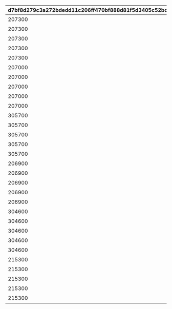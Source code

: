|d7bf8d279c3a272bdedd11c206ff470bf888d81f5d3405c52bd73342991b5b16|b1db15c87270220b80dd1f3498c6a01c6ed09c96461676941beb1ad110297ec7|f77d58253fa72979c787d81c9b1e9ca025b692277c937363691f6892b472b137|a131a623c9ee9f4fe234d0d92729825ece7b86ff1b7e12c492555e823fbcfb62|bd9ef2a88d315131a8ddb280f6852baa6425b20d77f24d1f89c755a454fc86ab|1bb210c136b5554ffb22dc58cdbef2ab4e6ba5d64034c32d310346f8356e364c|5b836d5cf42370fb8030fef880109e380e8e0d92ada5b90c03e1feb07dad97b0|ced231461856ba13a7917e72cf9b3fbdaae1ca08e43c2cc941c7f1ed5914ac26|31ff9bd88150b265c882abadf503f35d8eb3358c1a153cb4f3d48f865a1217b0|15f48edb8511566950d055d84ca124f614cf4743bff2c5c3b57e7291921bc435|832567a980634b76e4e9b0b3b0cc310182178506eea2b1cc47f548b7efd0b4ae|
| --- | --- | --- | --- | --- | --- | --- | --- | --- | --- | --- |
|207300|10116|0|1|10116111|0|1|0|イワアライグマの生態メモ①|20062115|0|
|207300|10116|0|1|10116112|0|2|0|イワアライグマの生態メモ②|0|0|
|207300|10116|0|1|10116113|0|3|0|イワアライグマの生態メモ③|0|0|
|207300|10116|0|1|10116114|0|4|0|イワアライグマの生態メモ④|0|0|
|207300|10116|1|1|10116115|75|5|8|洗い物のお師匠さま|0|91002|
|207000|10116|0|1|10116121|0|1|0|ワッパダヌキの生態メモ①|0|0|
|207000|10116|0|1|10116122|0|2|0|ワッパダヌキの生態メモ②|0|0|
|207000|10116|0|1|10116123|0|3|0|ワッパダヌキの生態メモ③|0|0|
|207000|10116|0|1|10116124|0|4|0|ワッパダヌキの生態メモ④|0|0|
|207000|10116|1|1|10116125|75|5|8|小さな再会と一化かし|0|91002|
|305700|10116|0|1|10116131|0|1|0|ゴブリングレートの生態メモ①|0|0|
|305700|10116|0|1|10116132|0|2|0|ゴブリングレートの生態メモ②|0|0|
|305700|10116|0|1|10116133|0|3|0|ゴブリングレートの生態メモ③|0|0|
|305700|10116|0|1|10116134|0|4|0|ゴブリングレートの生態メモ④|0|0|
|305700|10116|1|1|10116135|75|5|8|学びはまず形から|0|91002|
|206900|10116|0|2|10116211|0|1|0|スリーピィオウルの生態メモ①|20062115|0|
|206900|10116|0|2|10116212|0|2|0|スリーピィオウルの生態メモ②|0|0|
|206900|10116|0|2|10116213|0|3|0|スリーピィオウルの生態メモ③|0|0|
|206900|10116|0|2|10116214|0|4|0|スリーピィオウルの生態メモ④|0|0|
|206900|10116|1|2|10116215|75|5|8|天にも昇る寝心地|0|91002|
|304600|10116|0|2|10116221|0|1|0|ライライの生態メモ①|0|0|
|304600|10116|0|2|10116222|0|2|0|ライライの生態メモ②|0|0|
|304600|10116|0|2|10116223|0|3|0|ライライの生態メモ③|0|0|
|304600|10116|0|2|10116224|0|4|0|ライライの生態メモ④|0|0|
|304600|10116|1|2|10116225|75|5|8|それぞれの在り方を大切に|0|91002|
|215300|10116|0|2|10116231|0|1|0|ニャットの生態メモ①|0|0|
|215300|10116|0|2|10116232|0|2|0|ニャットの生態メモ②|0|0|
|215300|10116|0|2|10116233|0|3|0|ニャットの生態メモ③|0|0|
|215300|10116|0|2|10116234|0|4|0|ニャットの生態メモ④|0|0|
|215300|10116|1|2|10116235|75|5|8|あなたが教えてくれたこと|0|91002|